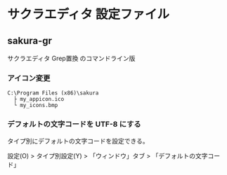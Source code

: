 サクラエディタ 設定ファイル
====================

## sakura-gr

サクラエディタ Grep置換 のコマンドライン版


### アイコン変更

```
C:\Program Files (x86)\sakura
  ├ my_appicon.ico
  └ my_icons.bmp
```


### デフォルトの文字コードを UTF-8 にする

タイプ別にデフォルトの文字コードを設定できる。

設定(O) > タイプ別設定(Y) > 「ウィンドウ」タブ > 「デフォルトの文字コード」

